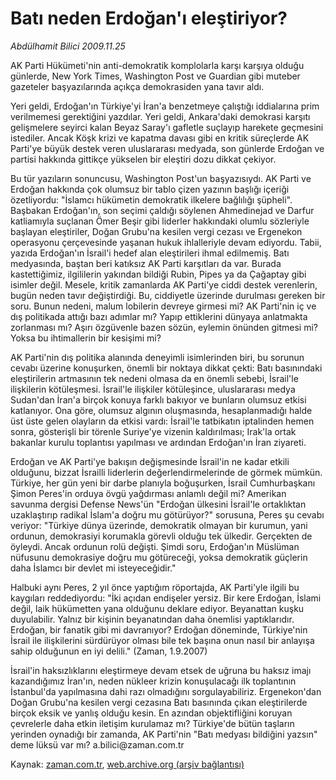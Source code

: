 # Batı neden Erdoğan'ı eleştiriyor?

*Abdülhamit Bilici 2009.11.25*

<tr><td class="metin" colspan="2" style="padding-top: 20px; padding-left: 5px; ">AK Parti Hükümeti'nin anti-demokratik komplolarla karşı karşıya olduğu günlerde, New York Times, Washington Post ve Guardian gibi muteber gazeteler başyazılarında açıkça demokrasiden yana tavır aldı.</td></tr><tr><td class="metin" colspan="2" style="padding-top: 20px; padding-left: 5px; "><p> Yeri geldi, Erdoğan'ın Türkiye'yi İran'a benzetmeye çalıştığı iddialarına prim verilmemesi gerektiğini yazdılar. Yeri geldi, Ankara'daki demokrasi karşıtı gelişmelere seyirci kalan Beyaz Saray'ı gafletle suçlayıp harekete geçmesini istediler. Ancak Köşk krizi ve kapatma davası gibi en kritik süreçlerde AK Parti'ye büyük destek veren uluslararası medyada, son günlerde Erdoğan ve partisi hakkında gittikçe yükselen bir eleştiri dozu dikkat çekiyor.
<p> Bu tür yazıların sonuncusu, Washington Post'un başyazısıydı. AK Parti ve Erdoğan hakkında çok olumsuz bir tablo çizen yazının başlığı içeriği özetliyordu: "İslamcı hükümetin demokratik ilkelere bağlılığı şüpheli". Başbakan Erdoğan'ın, son seçimi çaldığı söylenen Ahmedinejad ve Darfur katliamıyla suçlanan Ömer Beşir gibi liderler hakkındaki olumlu sözleriyle başlayan eleştiriler, Doğan Grubu'na kesilen vergi cezası ve Ergenekon operasyonu çerçevesinde yaşanan hukuk ihlalleriyle devam ediyordu. Tabii, yazıda Erdoğan'ın İsrail'i hedef alan eleştirileri ihmal edilmemiş. Batı medyasında, baştan beri katıksız AK Parti karşıtları da var. Burada kastettiğimiz, ilgililerin yakından bildiği Rubin, Pipes ya da Çağaptay gibi isimler değil. Mesele, kritik zamanlarda AK Parti'ye ciddi destek verenlerin, bugün neden tavır değiştirdiği. Bu, ciddiyetle üzerinde durulması gereken bir soru. Bunun nedeni, malum lobilerin devreye girmesi mi? AK Parti'nin iç ve dış politikada attığı bazı adımlar mı? Yapıp ettiklerini dünyaya anlatmakta zorlanması mı? Aşırı özgüvenle bazen sözün, eylemin önünden gitmesi mi? Yoksa bu ihtimallerin bir kesişimi mi?
<p> AK Parti'nin dış politika alanında deneyimli isimlerinden biri, bu sorunun cevabı üzerine konuşurken, önemli bir noktaya dikkat çekti: Batı basınındaki eleştirilerin artmasının tek nedeni olmasa da en önemli sebebi, İsrail'le ilişkilerin kötüleşmesi. İsrail'le ilişkiler kötüleşince, uluslararası medya Sudan'dan İran'a birçok konuya farklı bakıyor ve bunların olumsuz etkisi katlanıyor. Ona göre, olumsuz algının oluşmasında, hesaplanmadığı halde üst üste gelen olayların da etkisi vardı: İsrail'le tatbikatın iptalinden hemen sonra, gösterişli bir törenle Suriye'ye vizenin kaldırılması; Irak'la ortak bakanlar kurulu toplantısı yapılması ve ardından Erdoğan'ın İran ziyareti.
<p> Erdoğan ve AK Parti'ye bakışın değişmesinde İsrail'in ne kadar etkili olduğunu, bizzat İsrailli liderlerin değerlendirmelerinde de görmek mümkün. Türkiye, her gün yeni bir darbe planıyla boğuşurken, İsrail Cumhurbaşkanı Şimon Peres'in orduya övgü yağdırması anlamlı değil mi? Amerikan savunma dergisi Defense News'ün "Erdoğan ülkesini İsrail'le ortaklıktan uzaklaştırıp radikal İslam'a doğru mu götürüyor?" sorusuna, Peres şu cevabı veriyor: "Türkiye dünya üzerinde, demokratik olmayan bir kurumun, yani ordunun, demokrasiyi korumakla görevli olduğu tek ülkedir. Gerçekten de öyleydi. Ancak ordunun rolü değişti. Şimdi soru, Erdoğan'ın Müslüman nüfusunu demokrasiye doğru mu götüreceği, yoksa demokratik güçlerin daha İslamcı bir devlet mi isteyeceğidir."
<p> Halbuki aynı Peres, 2 yıl önce yaptığım röportajda, AK Parti'yle ilgili bu kaygıları reddediyordu: "İki açıdan endişeler yersiz. Bir kere Erdoğan, İslami değil, laik hükümetten yana olduğunu deklare ediyor. Beyanattan kuşku duyulabilir. Yalnız bir kişinin beyanatından daha önemlisi yaptıklarıdır. Erdoğan, bir fanatik gibi mi davranıyor? Erdoğan döneminde, Türkiye'nin İsrail ile ilişkilerini sürdürüyor olması bile tek başına onun nasıl bir anlayışa sahip olduğunun en iyi delili." (Zaman, 1.9.2007)
<p> İsrail'in haksızlıklarını eleştirmeye devam etsek de uğruna bu haksız imajı kazandığımız İran'ın, neden nükleer krizin konuşulacağı ilk toplantının İstanbul'da yapılmasına dahi razı olmadığını sorgulayabiliriz. Ergenekon'dan Doğan Grubu'na kesilen vergi cezasına Batı basınında çıkan eleştirilerde birçok eksik ve yanlış olduğu kesin. En azından objektifliğini koruyan çevrelerle daha etkin iletişim kurulamaz mı? Türkiye'de bütün taşların yerinden oynadığı bir zamanda, AK Parti'nin "Batı medyası bildiğini yazsın" deme lüksü var mı? a.bilici@zaman.com.tr<br/></p></p></p></p></p></p></td></tr>

Kaynak: [zaman.com.tr](http://zaman.com.tr/yazar.do?yazino=919964), [web.archive.org (arşiv bağlantısı)](http://web.archive.org/web/20100110155149/http://www.zaman.com.tr:80/yazar.do?yazino=919964)
